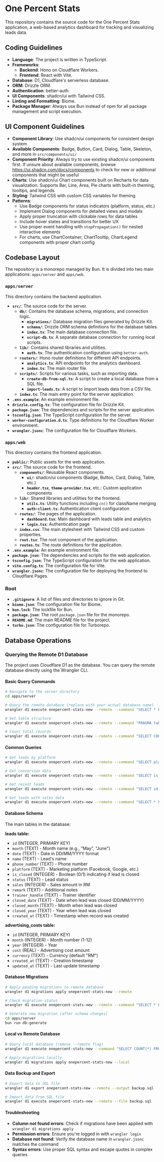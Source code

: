 # One Percent Stats

This repository contains the source code for the One Percent Stats application, a web-based analytics dashboard for tracking and visualizing leads data.

## Coding Guidelines

- **Language**: The project is written in TypeScript.
- **Frameworks**:
  - **Backend**: Hono on Cloudflare Workers.
  - **Frontend**: React with Vite.
- **Database**: D1, Cloudflare's serverless database.
- **ORM**: Drizzle ORM.
- **Authentication**: better-auth.
- **UI Components**: shadcn/ui with Tailwind CSS.
- **Linting and Formatting**: Biome.
- **Package Manager**: Always use Bun instead of npm for all package management and script execution.

## UI Component Guidelines

- **Component Library**: Use shadcn/ui components for consistent design system
- **Available Components**: Badge, Button, Card, Dialog, Table, Skeleton, and more in `src/components/ui/`
- **Component Priority**: Always try to use existing shadcn/ui components first. If unsure about available components, browse https://ui.shadcn.com/docs/components to check for new or additional components that might be useful
- **Charts**: Use shadcn/ui Chart components built on Recharts for data visualization. Supports Bar, Line, Area, Pie charts with built-in theming, tooltips, and legends
- **Styling**: Tailwind CSS with custom CSS variables for theming
- **Patterns**:
  - Use Badge components for status indicators (platform, status, etc.)
  - Implement Dialog components for detailed views and modals
  - Apply proper truncation with clickable rows for data tables
  - Include hover states and transitions for better UX
  - Use proper event handling with `stopPropagation()` for nested interactive elements
  - For charts, use ChartContainer, ChartTooltip, ChartLegend components with proper chart config

## Codebase Layout

The repository is a monorepo managed by Bun. It is divided into two main applications: `apps/server` and `apps/web`.

### `apps/server`

This directory contains the backend application.

- **`src/`**: The source code for the server.
  - **`db/`**: Contains the database schema, migrations, and connection logic.
    - **`migrations/`**: Database migration files generated by Drizzle Kit.
    - **`schema/`**: Drizzle ORM schema definitions for the database tables.
    - **`index.ts`**: The main database connection file.
    - **`script-db.ts`**: A separate database connection for running local scripts.
  - **`lib/`**: Contains shared libraries and utilities.
    - **`auth.ts`**: The authentication configuration using `better-auth`.
  - **`routers/`**: Hono router definitions for different API endpoints.
    - **`analytics.ts`**: API endpoints for the analytics dashboard.
    - **`index.ts`**: The main router file.
  - **`scripts/`**: Scripts for various tasks, such as importing data.
    - **`create-db-from-sql.ts`**: A script to create a local database from a SQL file.
    - **`import-leads.ts`**: A script to import leads data from a CSV file.
  - **`index.ts`**: The main entry point for the server application.
- **`.env.example`**: An example environment file.
- **`drizzle.config.ts`**: The configuration file for Drizzle Kit.
- **`package.json`**: The dependencies and scripts for the server application.
- **`tsconfig.json`**: The TypeScript configuration for the server.
- **`worker-configuration.d.ts`**: Type definitions for the Cloudflare Worker environment.
- **`wrangler.jsonc`**: The configuration file for Cloudflare Workers.

### `apps/web`

This directory contains the frontend application.

- **`public/`**: Public assets for the web application.
- **`src/`**: The source code for the frontend.
  - **`components/`**: Reusable React components.
    - **`ui/`**: shadcn/ui components (Badge, Button, Card, Dialog, Table, etc.)
    - **`header.tsx`**, **`theme-provider.tsx`**, etc.: Custom application components
  - **`lib/`**: Shared libraries and utilities for the frontend.
    - **`utils.ts`**: Utility functions including `cn()` for className merging
    - **`auth-client.ts`**: Authentication client configuration
  - **`routes/`**: The pages of the application.
    - **`dashboard.tsx`**: Main dashboard with leads table and analytics
    - **`login.tsx`**: Authentication page
  - **`index.css`**: The main stylesheet with Tailwind CSS and custom properties.
  - **`root.tsx`**: The root component of the application.
  - **`routes.ts`**: The route definitions for the application.
- **`.env.example`**: An example environment file.
- **`package.json`**: The dependencies and scripts for the web application.
- **`tsconfig.json`**: The TypeScript configuration for the web application.
- **`vite.config.ts`**: The configuration file for Vite.
- **`wrangler.jsonc`**: The configuration file for deploying the frontend to Cloudflare Pages.

### Root

- **`.gitignore`**: A list of files and directories to ignore in Git.
- **`biome.json`**: The configuration file for Biome.
- **`bun.lock`**: The lockfile for Bun.
- **`package.json`**: The root `package.json` file for the monorepo.
- **`README.md`**: The main README file for the project.
- **`turbo.json`**: The configuration file for Turborepo.

## Database Operations

### Querying the Remote D1 Database

The project uses Cloudflare D1 as the database. You can query the remote database directly using the Wrangler CLI.

#### Basic Query Commands

```bash
# Navigate to the server directory
cd apps/server

# Query the remote database (replace with your actual database name)
wrangler d1 execute onepercent-stats-new --remote --command "SELECT * FROM leads LIMIT 5"

# Get table structure
wrangler d1 execute onepercent-stats-new --remote --command "PRAGMA table_info(leads)"

# Count total records
wrangler d1 execute onepercent-stats-new --remote --command "SELECT COUNT(*) as total FROM leads"
```

#### Common Queries

```bash
# Get leads by platform
wrangler d1 execute onepercent-stats-new --remote --command "SELECT platform, COUNT(*) as count FROM leads GROUP BY platform ORDER BY count DESC"

# Get conversion data
wrangler d1 execute onepercent-stats-new --remote --command "SELECT is_closed, COUNT(*) as count, SUM(sales) as total_sales FROM leads GROUP BY is_closed"

# Get recent leads
wrangler d1 execute onepercent-stats-new --remote --command "SELECT id, name, platform, sales, created_at FROM leads ORDER BY created_at DESC LIMIT 10"

# Get leads with sales data
wrangler d1 execute onepercent-stats-new --remote --command "SELECT * FROM leads WHERE sales > 0 ORDER BY sales DESC"
```

#### Database Schema

The main tables in the database:

**leads table:**
- `id` (INTEGER, PRIMARY KEY)
- `month` (TEXT) - Month name (e.g., "May", "June")
- `date` (TEXT) - Date in DD/MM/YYYY format
- `name` (TEXT) - Lead's name
- `phone_number` (TEXT) - Phone number
- `platform` (TEXT) - Marketing platform (Facebook, Google, etc.)
- `is_closed` (INTEGER) - Boolean (0/1) indicating if lead is closed
- `status` (TEXT) - Lead status
- `sales` (INTEGER) - Sales amount in RM
- `remark` (TEXT) - Additional notes
- `trainer_handle` (TEXT) - Trainer identifier
- `closed_date` (TEXT) - Date when lead was closed (DD/MM/YYYY)
- `closed_month` (TEXT) - Month when lead was closed
- `closed_year` (TEXT) - Year when lead was closed
- `created_at` (TEXT) - Timestamp when record was created

**advertising_costs table:**
- `id` (INTEGER, PRIMARY KEY)
- `month` (INTEGER) - Month number (1-12)
- `year` (INTEGER) - Year
- `cost` (REAL) - Advertising cost amount
- `currency` (TEXT) - Currency (default "RM")
- `created_at` (TEXT) - Creation timestamp
- `updated_at` (TEXT) - Last update timestamp

#### Database Migrations

```bash
# Apply pending migrations to remote database
wrangler d1 migrations apply onepercent-stats-new --remote

# Check migration status
wrangler d1 execute onepercent-stats-new --remote --command "SELECT * FROM __drizzle_migrations"

# Generate new migration (after schema changes)
cd apps/server
bun run db:generate
```

#### Local vs Remote Database

```bash
# Query local database (remove --remote flag)
wrangler d1 execute onepercent-stats-new --command "SELECT COUNT(*) FROM leads"

# Apply migrations locally
wrangler d1 migrations apply onepercent-stats-new --local
```

#### Data Backup and Export

```bash
# Export data to SQL file
wrangler d1 export onepercent-stats-new --remote --output backup.sql

# Import data from SQL file
wrangler d1 execute onepercent-stats-new --remote --file backup.sql
```

#### Troubleshooting

- **Column not found errors**: Check if migrations have been applied with `wrangler d1 migrations apply`
- **Permission errors**: Ensure you're logged in with `wrangler login`
- **Database not found**: Verify the database name in `wrangler.jsonc` matches the command
- **Syntax errors**: Use proper SQL syntax and escape quotes in complex queries
